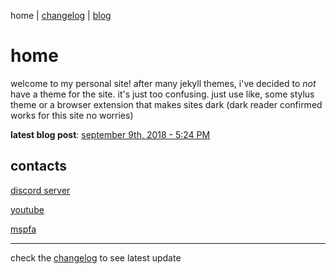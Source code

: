 home | [changelog](https://rustyjs.github.io/changelog) | [blog](https://rustyjs.github.io/blog)

# home
welcome to my personal site! after many jekyll themes, i've decided to *not* have a theme for the site. it's just too confusing. just use like, some stylus theme or a browser extension that makes sites dark (dark reader confirmed works for this site no worries)

**latest blog post**: [september 9th, 2018 - 5:24 PM](https://rustyjs.github.io/archive/2018/09#524-pm)

## contacts
[discord server](http://discord.gg/EUdN3Xu)

[youtube](https://www.youtube.com/channel/UCsIo5NUwh_LsvnfE7OwKCmg)

[mspfa](https://mspfa.com/user/?u=108446977384964925514)

___

check the [changelog](https://rustyjs.github.io/changelog) to see latest update
